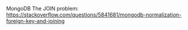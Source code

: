 MongoDB The JOIN problem: https://stackoverflow.com/questions/5841681/mongodb-normalization-foreign-key-and-joining
